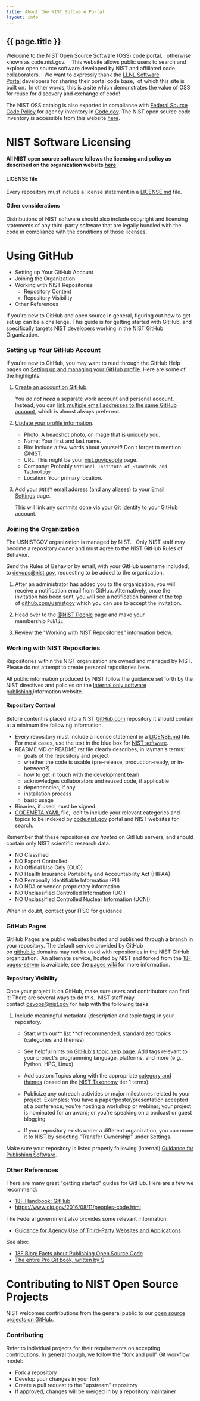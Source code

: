 ```yaml
---
title: About the NIST Software Portal
layout: info
---
```


## {{ page.title }}

Welcome to the NIST Open Source Software (OSS) code portal,   otherwise known as code.nist.gov.    This website allows public users to search and explore open source software developed by NIST and affiliated code collaborators.   We want to expressly thank the [LLNL Software Portal](https://software.llnl.gov/) developers for sharing their portal code base,  of which this site is built on.  In other words, this is a site which demonstrates the value of OSS for reuse for discovery and exchange of code! 

The NIST OSS catalog is also exported in compliance with [Federal Source Code Policy](https://code.gov/agency-compliance/compliance/dashboard) for agency inventory in [Code.gov](https://code.gov/). The NIST open source code inventory is accessible from this website [here](https://code.nist.gov/explore/code.json).

NIST Software Licensing
=======================

**All NIST open source software follows the licensing and policy as described on the organization website [here](https://www.nist.gov/open/copyright-fair-use-and-licensing-statements-srd-data-software-and-technical-series-publications)**

#### LICENSE file

Every repository must include a license statement in a [LICENSE.md](https://github.com/usnistgov/opensource-repo/blob/master/LICENSE.md) file.

#### Other considerations

Distributions of NIST software should also include copyright and licensing statements of any third-party software that are legally bundled with the code in compliance with the conditions of those licenses.

Using GitHub
============

-   Setting up Your GitHub Account
-   Joining the Organization
-   Working with NIST Repositories
    -   Repository Content
    -   Repository Visibility
-   Other References

If you're new to GitHub and open source in general, figuring out how to get set up can be a challenge. This guide is for getting started with GitHub, and specifically targets NIST developers working in the NIST GitHub Organization.

### Setting up Your GitHub Account

If you're new to GitHub, you may want to read through the GitHub Help pages on [Setting up and managing your GitHub profile](https://help.github.com/categories/setting-up-and-managing-your-github-profile/). Here are some of the highlights:

1.  [Create an account on GitHub](https://github.com/join).

    You *do not need* a separate work account and personal account. Instead, you can [link multiple email addresses to the same GitHub account](https://help.github.com/articles/adding-an-email-address-to-your-github-account/), which is almost always preferred.

2.  [Update your profile information](https://github.com/settings/profile).

    -   Photo: A headshot photo, or image that is uniquely you.
    -   Name: Your first and last name.
    -   Bio: Include a few words about yourself! Don't forget to mention @NIST.
    -   URL: This might be your [nist.gov/people](https://www.nist.gov/about-nist/our-organization/people) page.
    -   Company: Probably `National Institute of Standards and Technology`
    -   Location: Your primary location.
3.  Add your `@NIST` email address (and any aliases) to your [Email Settings](https://github.com/settings/emails) page.

    This will link any commits done via [your Git identity](https://git-scm.com/book/en/v2/Getting-Started-First-Time-Git-Setup#Your-Identity) to your GitHub account.

### Joining the Organization

The USNISTGOV organization is managed by NIST.   Only NIST staff may become a repository owner and must agree to the NIST GitHub Rules of Behavior.

Send the Rules of Behavior by email, with your GitHub username included, to <devops@nist.gov>, requesting to be added to the organization.

1.  After an administrator has added you to the organization, you will receive a notification email from GitHub. Alternatively, once the invitation has been sent, you will see a notification banner at the top of [github.com/usnistgov](https://github.com/usnistgov) which you can use to accept the invitation.

2.  Head over to the [@NIST People](https://github.com/orgs/USNISTGOV/people) page and make your membership `Public`.

3.  Review the "Working with NIST Repositories" information below.

### Working with NIST Repositories

Repositories within the NIST organization are owned and managed by NIST.  Please do not attempt to create personal repositories here.

All public information produced by NIST follow the guidance set forth by the NIST directives and policies on the [Internal only software publishing ](https://inet.nist.gov/adlp/publishing-instructions/publishing-software)information website.

#### Repository Content

Before content is placed into a NIST [GitHub.com](https://github.com/) repository it should contain at a minimum the following information.

-   Every repository must include a license statement in a [LICENSE.md](https://github.com/usnistgov/opensource-repo/blob/master/LICENSE.md) file. For most cases, use the text in the blue box for [NIST software](https://www.nist.gov/director/copyright-fair-use-and-licensing-statements-srd-data-and-software#software).
-   README.MD or README.rst file clearly describes, in layman's terms:
    -   goals of the repository and project
    -   whether the code is usable (pre-release, production-ready, or in-between?)
    -   how to get in touch with the development team
    -   acknowledges collaborators and reused code, if applicable
    -   dependencies, if any
    -   installation process
    -   basic usage
-   Binaries, if used, must be signed.[\
    ](https://github.com/usnistgov/discuss/issues/2)
-   [CODEMETA.YAML](https://github.com/usnistgov/opensource-repo/blob/master/CODEMETA.yaml) file,  edit to include your relevant categories and topics to be indexed by [code.nist.gov](https://code.nist.gov/) portal and NIST websites for search.

Remember that these repositories *are hosted* on GitHub servers, and should contain only NIST scientific research data.

-   NO Classified
-   NO Export Controlled
-   NO Official Use Only (OUO)
-   NO Health Insurance Portability and Accountability Act (HIPAA)
-   NO Personally Identifiable Information (PII)
-   NO NDA or vendor-proprietary information
-   NO Unclassified Controlled Information (UCI)
-   NO Unclassified Controlled Nuclear Information (UCNI)

When in doubt, contact your ITSO for guidance.

### GitHub Pages

GitHub Pages are public websites hosted and published through a branch in your repository. The default service provided by GitHub on [github.io](https://github.io/) domains may not be used with repositories in the NIST GitHub organization.  An alternate service, hosted by NIST and forked from the [18F pages-server](https://github.com/18f/pages-server) is available, see the [pages wiki](https://github.com/usnistgov/pages-root/wiki) for more information.

#### Repository Visibility 

Once your project is on GitHub, make sure users and contributors can find it! There are several ways to do this.  NIST staff may contact [devops@nist.gov](mailto:public-access@nist.gov) for help with the following tasks:

1.  Include meaningful metadata (description and topic tags) in your repository. 

    -   Start with our** [list](https://github.com/usnistgov/opensource-repo/blob/master/CODEMETA.yaml) **of recommended, standardized topics (categories and themes).

    -   See helpful hints on [GitHub's topic help page](https://help.github.com/articles/about-topics/). Add tags relevant to your project's programming language, platforms, and more (e.g., Python, HPC, Linux).

    -   Add custom Topics along with the appropriate [category ](https://github.com/usnistgov/opensource-repo/blob/master/CODEMETA.yaml)[and themes](https://github.com/usnistgov/opensource-repo/blob/master/CODEMETA.yaml) (based on the [NIST Taxonomy](https://data.nist.gov/od/id/691DDF3315711C14E0532457068146BE1907) tier 1 terms).

    -   Publicize any outreach activities or major milestones related to your project. Examples: You have a paper/poster/presentation accepted at a conference; you're hosting a workshop or webinar; your project is nominated for an award; or you're speaking on a podcast or guest blogging.

    -   If your repository exists under a different organization, you can move it to NIST by selecting "Transfer Ownership" under Settings.

Make sure your repository is listed properly following (internal) [Guidance for Publishing Software](https://inet.nist.gov/adlp/publishing-instructions/publishing-software).

### Other References

There are many great "getting started" guides for GitHub. Here are a few we recommend:

-   [18F Handbook: GitHub](https://handbook.18f.gov/github/)
-   <https://www.cio.gov/2016/08/11/peoples-code.html>

The Federal government also provides some relevant information:

-   [Guidance for Agency Use of Third-Party Websites and Applications](https://obamawhitehouse.archives.gov/sites/default/files/omb/assets/memoranda_2010/m10-23.pdf)

See also:

-   [18F Blog: Facts about Publishing Open Source Code](https://18f.gsa.gov/2016/08/08/facts-about-publishing-open-source-code-in-government/)
-   [The entire Pro Git book, written by S](https://git-scm.com/book/en/v2)

Contributing to NIST Open Source Projects
=========================================

NIST welcomes contributions from the general public to our [open source projects on GitHub](https://github.com/usnistgov). 

### Contributing

Refer to individual projects for their requirements on accepting contributions. In general though, we follow the "fork and pull" Git workflow model:

-   Fork a repository
-   Develop your changes in your fork
-   Create a pull request to the "upstream" repository
-   If approved, changes will be merged in by a repository maintainer
